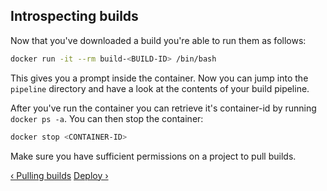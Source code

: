 ## Introspecting builds


Now that you've downloaded a build you're able to run them as follows:

```sh
docker run -it --rm build-<BUILD-ID> /bin/bash
```

This gives you a prompt inside the container. Now you can jump into the
`pipeline` directory and have a look at the contents of your build
pipeline.

After you've run the container you can retrieve it's container-id by
running `docker ps -a`. You can then stop the container:

```sh
docker stop <CONTAINER-ID>
```

Make sure you have sufficient permissions on a project to pull builds.

[&lsaquo; Pulling builds](/learn/build/03_pulling-builds.html "nav previous build")
[Deploy &rsaquo;](/learn/deploy/01_introduction.html "nav next deploy")
